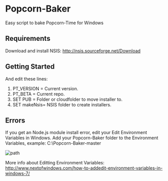 Popcorn-Baker
=============
Easy script to bake Popcorn-Time for Windows

## Requirements
Download and install NSIS: http://nsis.sourceforge.net/Download

## Getting Started
And edit these lines:

1. PT_VERSION = Current version.
2. PT_BETA = Current repo.
3. SET PUB = Folder or cloudfolder to move installer to.
4. SET makeNsis= NSIS folder to create installers.

## Errors
If you get an Node.js module install error, edit your Edit Environment Variables in Windows.
Add your Popcorn-Baker folder to the Environment Variables, example: C:\Popcorn-Baker-master

![path](http://www.nextofwindows.com/wp-content/uploads/2010/05/add_to_PATH.png)

More info about Editting Environment Variables: http://www.nextofwindows.com/how-to-addedit-environment-variables-in-windows-7/




